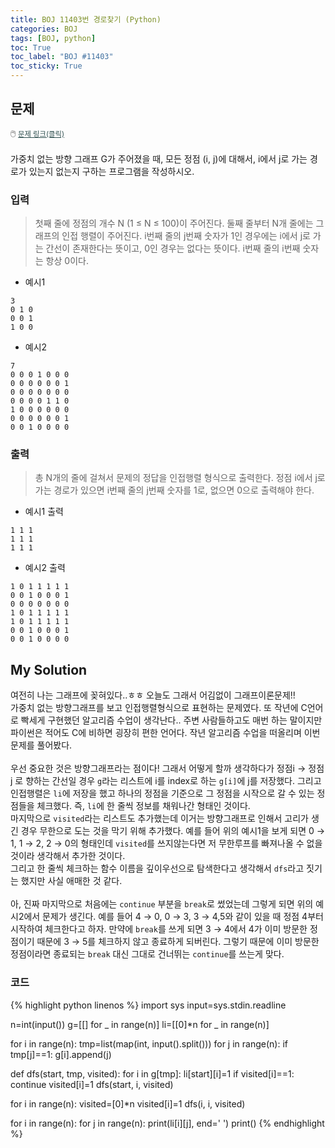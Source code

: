 ```yaml
---
title: BOJ 11403번 경로찾기 (Python)
categories: BOJ
tags: [BOJ, python]
toc: True
toc_label: "BOJ #11403"
toc_sticky: True
---
```


## 문제
<span style="font-size:0.9em">:computer_mouse:
<a href='https://www.acmicpc.net/problem/11403' target='_blank' style="color: #2F4F4F; font-size:0.9em">
  문제 링크(클릭)
</a>
</span><br><br>
가중치 없는 방향 그래프 G가 주어졌을 때, 모든 정점 (i, j)에 대해서, i에서 j로 가는 경로가 있는지 없는지 구하는 프로그램을 작성하시오.

### 입력
> 첫째 줄에 정점의 개수 N (1 ≤ N ≤ 100)이 주어진다. 둘째 줄부터 N개 줄에는 그래프의 인접 행렬이 주어진다. i번째 줄의 j번째 숫자가 1인 경우에는 i에서 j로 가는 간선이 존재한다는 뜻이고, 0인 경우는 없다는 뜻이다. i번째 줄의 i번째 숫자는 항상 0이다.

* 예시1

```
3
0 1 0
0 0 1
1 0 0
```

* 예시2

```
7
0 0 0 1 0 0 0
0 0 0 0 0 0 1
0 0 0 0 0 0 0
0 0 0 0 1 1 0
1 0 0 0 0 0 0
0 0 0 0 0 0 1
0 0 1 0 0 0 0
```

### 출력
> 총 N개의 줄에 걸쳐서 문제의 정답을 인접행렬 형식으로 출력한다. 정점 i에서 j로 가는 경로가 있으면 i번째 줄의 j번째 숫자를 1로, 없으면 0으로 출력해야 한다.

* 예시1 출력

```
1 1 1
1 1 1
1 1 1
```

* 예시2 출력

```
1 0 1 1 1 1 1
0 0 1 0 0 0 1
0 0 0 0 0 0 0
1 0 1 1 1 1 1
1 0 1 1 1 1 1
0 0 1 0 0 0 1
0 0 1 0 0 0 0
```

## My Solution
여전히 나는 그래프에 꽂혀있다..ㅎㅎ 오늘도 그래서 어김없이 그래프이론문제!!<br>
가중치 없는 방향그래프를 보고 인접행렬형식으로 표현하는 문제였다. 또 작년에 C언어로 빡세게 구현했던 알고리즘 수업이 생각난다.. 주변 사람들하고도 매번 하는 말이지만 파이썬은 적어도 C에 비하면 굉장히 편한 언어다. 작년 알고리즘 수업을 떠올리며 이번 문제를 풀어봤다.<br><br>
우선 중요한 것은 방향그래프라는 점이다! 그래서 어떻게 할까 생각하다가 정점i → 정점j 로 향하는 간선일 경우 `g`라는 리스트에 i를 index로 하는 `g[i]`에 j를 저장했다. 그리고 인접행렬은 `li`에 저장을 했고 하나의 정점을 기준으로 그 정점을 시작으로 갈 수 있는 정점들을 체크했다. 즉, `li`에 한 줄씩 정보를 채워나간 형태인 것이다. <br>
마지막으로 `visited`라는 리스트도 추가했는데 이거는 방향그래프로 인해서 고리가 생긴 경우 무한으로 도는 것을 막기 위해 추가했다. 예를 들어 위의 예시1을 보게 되면 0 → 1, 1 → 2, 2 → 0의 형태인데 `visited`를 쓰지않는다면 저 무한루프를 빠져나올 수 없을것이라 생각해서 추가한 것이다. <br>
그리고 한 줄씩 체크하는 함수 이름을 깊이우선으로 탐색한다고 생각해서 `dfs`라고 짓기는 했지만 사실 애매한 것 같다.<br><br>
아, 진짜 마지막으로 처음에는 `continue` 부분을 `break`로 썼었는데 그렇게 되면 위의 예시2에서 문제가 생긴다. 예를 들어 4 → 0, 0 → 3, 3 → 4,5와 같이 있을 때 정점 4부터 시작하여 체크한다고 하자. 만약에 `break`를 쓰게 되면 3 → 4에서 4가 이미 방문한 정점이기 때문에 3 → 5를 체크하지 않고 종료하게 되버린다. 그렇기 때문에 이미 방문한 정점이라면 종료되는 `break` 대신 그대로 건너뛰는 `continue`를 쓰는게 맞다.

### 코드
{% highlight python linenos %}
import sys
input=sys.stdin.readline

n=int(input())
g=[[] for _ in range(n)]
li=[[0]*n for _ in range(n)]

for i in range(n):
    tmp=list(map(int, input().split()))
    for j in range(n):
        if tmp[j]==1:
            g[i].append(j)

def dfs(start, tmp, visited):
    for i in g[tmp]:
        li[start][i]=1
        if visited[i]==1:
            continue
        visited[i]=1
        dfs(start, i, visited)

for i in range(n):
    visited=[0]*n
    visited[i]=1
    dfs(i, i, visited)

for i in range(n):
    for j in range(n):
        print(li[i][j], end=' ')
    print()
{% endhighlight %}

